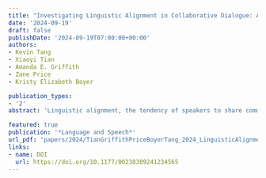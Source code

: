 ```yaml
---
title: "Investigating Linguistic Alignment in Collaborative Dialogue: A Study of Syntactic and Lexical Patterns in Middle School Students"
date: '2024-09-19'
draft: false
publishDate: '2024-09-19T07:00:00+00:00'
authors:
- Kevin Tang
- Xiaoyi Tian
- Amanda E. Griffith
- Zane Price
- Kristy Elizabeth Boyer

publication_types:
- '2'
abstract: 'Linguistic alignment, the tendency of speakers to share common linguistic features during conversations, has emerged as a key area of research in computer-supported collaborative learning. While previous studies have shown that linguistic alignment can have a significant impact on collaborative outcomes, there is limited research exploring its role in K–12 learning contexts. This study investigates syntactic and lexical linguistic alignments in a collaborative computer science–learning corpus from 24 pairs (48 individuals) of middle school students (aged 11–13). The results show stronger effects of self-alignment than partner alignment on both syntactic and lexical levels, with students often diverging from their partners on task-relevant words. Furthermore, student self-alignment on the syntactic level is negatively correlated with partner satisfaction ratings, while self-alignment on lexical level is positively correlated with their partner’s satisfaction.'

featured: true
publication: '*Language and Speech*'
url_pdf: "papers/2024/TianGriffithPriceBoyerTang_2024_LinguisticAlignment_LAS.pdf"
links:
- name: DOI
  url: https://doi.org/10.1177/00238309241234565
---
```

